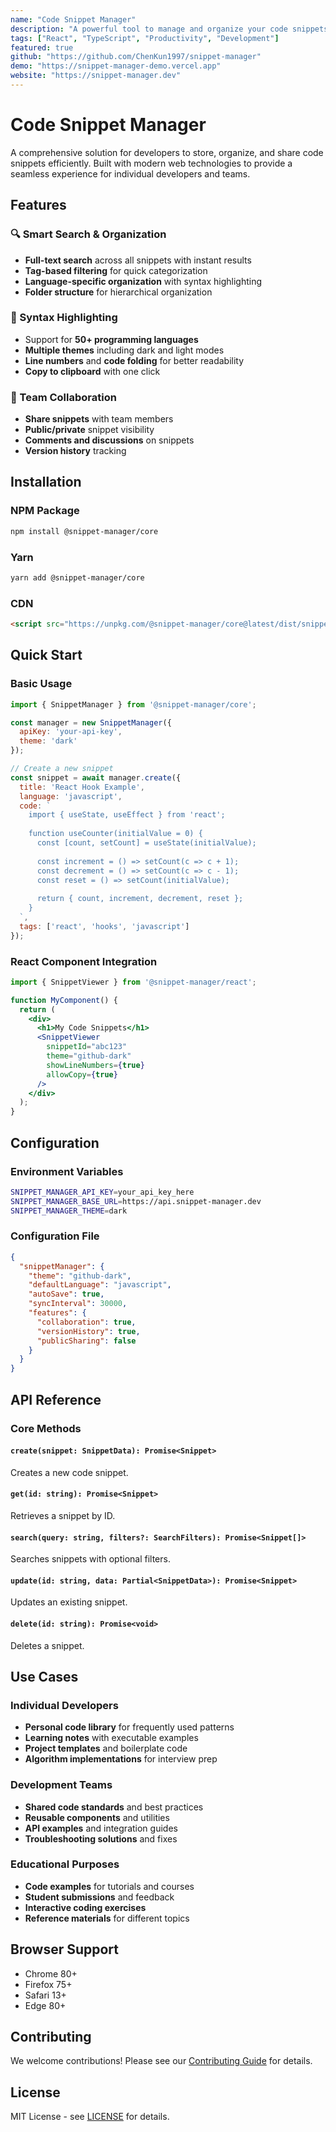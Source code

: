 ```yaml
---
name: "Code Snippet Manager"
description: "A powerful tool to manage and organize your code snippets with syntax highlighting, search functionality, and team collaboration features."
tags: ["React", "TypeScript", "Productivity", "Development"]
featured: true
github: "https://github.com/ChenKun1997/snippet-manager"
demo: "https://snippet-manager-demo.vercel.app"
website: "https://snippet-manager.dev"
---
```


# Code Snippet Manager

A comprehensive solution for developers to store, organize, and share code snippets efficiently. Built with modern web technologies to provide a seamless experience for individual developers and teams.

## Features

### 🔍 Smart Search & Organization
- **Full-text search** across all snippets with instant results
- **Tag-based filtering** for quick categorization
- **Language-specific organization** with syntax highlighting
- **Folder structure** for hierarchical organization

### 🎨 Syntax Highlighting
- Support for **50+ programming languages**
- **Multiple themes** including dark and light modes
- **Line numbers** and **code folding** for better readability
- **Copy to clipboard** with one click

### 👥 Team Collaboration
- **Share snippets** with team members
- **Public/private** snippet visibility
- **Comments and discussions** on snippets
- **Version history** tracking

## Installation

### NPM Package
```bash
npm install @snippet-manager/core
```

### Yarn
```bash
yarn add @snippet-manager/core
```

### CDN
```html
<script src="https://unpkg.com/@snippet-manager/core@latest/dist/snippet-manager.min.js"></script>
```

## Quick Start

### Basic Usage
```javascript
import { SnippetManager } from '@snippet-manager/core';

const manager = new SnippetManager({
  apiKey: 'your-api-key',
  theme: 'dark'
});

// Create a new snippet
const snippet = await manager.create({
  title: 'React Hook Example',
  language: 'javascript',
  code: `
    import { useState, useEffect } from 'react';
    
    function useCounter(initialValue = 0) {
      const [count, setCount] = useState(initialValue);
      
      const increment = () => setCount(c => c + 1);
      const decrement = () => setCount(c => c - 1);
      const reset = () => setCount(initialValue);
      
      return { count, increment, decrement, reset };
    }
  `,
  tags: ['react', 'hooks', 'javascript']
});
```

### React Component Integration
```jsx
import { SnippetViewer } from '@snippet-manager/react';

function MyComponent() {
  return (
    <div>
      <h1>My Code Snippets</h1>
      <SnippetViewer 
        snippetId="abc123"
        theme="github-dark"
        showLineNumbers={true}
        allowCopy={true}
      />
    </div>
  );
}
```

## Configuration

### Environment Variables
```bash
SNIPPET_MANAGER_API_KEY=your_api_key_here
SNIPPET_MANAGER_BASE_URL=https://api.snippet-manager.dev
SNIPPET_MANAGER_THEME=dark
```

### Configuration File
```json
{
  "snippetManager": {
    "theme": "github-dark",
    "defaultLanguage": "javascript",
    "autoSave": true,
    "syncInterval": 30000,
    "features": {
      "collaboration": true,
      "versionHistory": true,
      "publicSharing": false
    }
  }
}
```

## API Reference

### Core Methods

#### `create(snippet: SnippetData): Promise<Snippet>`
Creates a new code snippet.

#### `get(id: string): Promise<Snippet>`
Retrieves a snippet by ID.

#### `search(query: string, filters?: SearchFilters): Promise<Snippet[]>`
Searches snippets with optional filters.

#### `update(id: string, data: Partial<SnippetData>): Promise<Snippet>`
Updates an existing snippet.

#### `delete(id: string): Promise<void>`
Deletes a snippet.

## Use Cases

### Individual Developers
- **Personal code library** for frequently used patterns
- **Learning notes** with executable examples
- **Project templates** and boilerplate code
- **Algorithm implementations** for interview prep

### Development Teams
- **Shared code standards** and best practices
- **Reusable components** and utilities
- **API examples** and integration guides
- **Troubleshooting solutions** and fixes

### Educational Purposes
- **Code examples** for tutorials and courses
- **Student submissions** and feedback
- **Interactive coding exercises**
- **Reference materials** for different topics

## Browser Support

- Chrome 80+
- Firefox 75+
- Safari 13+
- Edge 80+

## Contributing

We welcome contributions! Please see our [Contributing Guide](https://github.com/ChenKun1997/snippet-manager/blob/main/CONTRIBUTING.md) for details.

## License

MIT License - see [LICENSE](https://github.com/ChenKun1997/snippet-manager/blob/main/LICENSE) for details.
